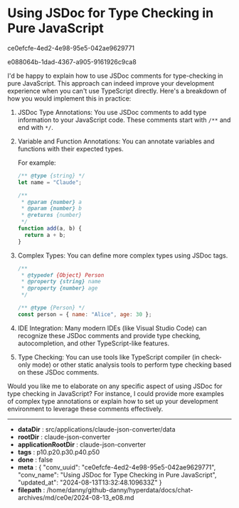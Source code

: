 # Using JSDoc for Type Checking in Pure JavaScript

ce0efcfe-4ed2-4e98-95e5-042ae9629771

e088064b-1dad-4367-a905-9161926c9ca8

 I'd be happy to explain how to use JSDoc comments for type-checking in pure JavaScript. This approach can indeed improve your development experience when you can't use TypeScript directly. Here's a breakdown of how you would implement this in practice:

1. JSDoc Type Annotations:
   You use JSDoc comments to add type information to your JavaScript code. These comments start with `/**` and end with `*/`.

2. Variable and Function Annotations:
   You can annotate variables and functions with their expected types.

   For example:

   ```javascript
   /** @type {string} */
   let name = "Claude";

   /**
    * @param {number} a
    * @param {number} b
    * @returns {number}
    */
   function add(a, b) {
     return a + b;
   }
   ```

3. Complex Types:
   You can define more complex types using JSDoc tags.

   ```javascript
   /**
    * @typedef {Object} Person
    * @property {string} name
    * @property {number} age
    */

   /** @type {Person} */
   const person = { name: "Alice", age: 30 };
   ```

4. IDE Integration:
   Many modern IDEs (like Visual Studio Code) can recognize these JSDoc comments and provide type checking, autocompletion, and other TypeScript-like features.

5. Type Checking:
   You can use tools like TypeScript compiler (in check-only mode) or other static analysis tools to perform type checking based on these JSDoc comments.

Would you like me to elaborate on any specific aspect of using JSDoc for type checking in JavaScript? For instance, I could provide more examples of complex type annotations or explain how to set up your development environment to leverage these comments effectively.

---

* **dataDir** : src/applications/claude-json-converter/data
* **rootDir** : claude-json-converter
* **applicationRootDir** : claude-json-converter
* **tags** : p10.p20.p30.p40.p50
* **done** : false
* **meta** : {
  "conv_uuid": "ce0efcfe-4ed2-4e98-95e5-042ae9629771",
  "conv_name": "Using JSDoc for Type Checking in Pure JavaScript",
  "updated_at": "2024-08-13T13:32:48.109633Z"
}
* **filepath** : /home/danny/github-danny/hyperdata/docs/chat-archives/md/ce0e/2024-08-13_e08.md
